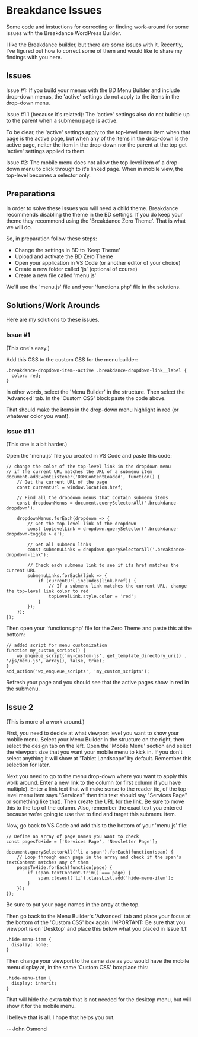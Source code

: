 # Breakdance Issues
Some code and instuctions for correcting or finding work-around for some issues with the Breakdance WordPress Builder.

I like the Breakdance builder, but there are some issues with it. Recently, I've figured out how to correct some of them and would like to share my findings with you here.

## Issues

Issue #1: If you build your menus with the BD Menu Builder and include drop-down menus, the 'active' settings do not apply to the items in the drop-down menu.

Issue #1.1 (because it's related): The 'active' settings also do not bubble up to the parent when a submenu page is active.

To be clear, the 'active' settings apply to the top-level menu item when that page is the active page, but when any of the items in the drop-down is the active page, neiter the item in the drop-down nor the parent at the top get 'active' settings applied to them.

Issue #2: The mobile menu does not allow the top-level item of a drop-down menu to click through to it's linked page. When in mobile view, the top-level becomes a selector only.

## Preparations

In order to solve these issues you will need a child theme. Breakdance recommends disabling the theme in the BD settings. If you do keep your theme they recommend using the 'Breakdance Zero Theme'. That is what we will do.

So, in preparation follow these steps:
* Change the settings in BD to 'Keep Theme'
* Upload and activate the BD Zero Theme
* Open your application in VS Code (or another editor of your choice)
* Create a new folder called 'js' (optional of course)
* Create a new file called 'menu.js'

We'll use the 'menu.js' file and your 'functions.php' file in the solutions.

## Solutions/Work Arounds

Here are my solutions to these issues.

### Issue #1

(This one's easy.)

Add this CSS to the custom CSS for the menu builder:

```
.breakdance-dropdown-item--active .breakdance-dropdown-link__label {
  color: red;
}
```

In other words, select the 'Menu Builder' in the structure. Then select the 'Advanced' tab. In the 'Custom CSS' block paste the code above.

That should make the items in the drop-down menu highlight in red (or whatever color you want).

### Issue #1.1 

(This one is a bit harder.)

Open the 'menu.js' file you created in VS Code and paste this code:

```
// change the color of the top-level link in the dropdown menu 
// if the current URL matches the URL of a submenu item
document.addEventListener('DOMContentLoaded', function() {
    // Get the current URL of the page
    const currentUrl = window.location.href;

    // Find all the dropdown menus that contain submenu items
    const dropdownMenus = document.querySelectorAll('.breakdance-dropdown');

    dropdownMenus.forEach(dropdown => {
        // Get the top-level link of the dropdown
        const topLevelLink = dropdown.querySelector('.breakdance-dropdown-toggle > a');
        
        // Get all submenu links
        const submenuLinks = dropdown.querySelectorAll('.breakdance-dropdown-link');

        // Check each submenu link to see if its href matches the current URL
        submenuLinks.forEach(link => {
            if (currentUrl.includes(link.href)) {
                // If a submenu link matches the current URL, change the top-level link color to red
                topLevelLink.style.color = 'red';
            }
        });
    });
});
```

Then open your 'functions.php' file for the Zero Theme and paste this at the bottom:

```
// added script for menu customization
function my_custom_scripts() {
    wp_enqueue_script('my-custom-js', get_template_directory_uri() . '/js/menu.js', array(), false, true);
}
add_action('wp_enqueue_scripts', 'my_custom_scripts');
```

Refresh your page and you should see that the active pages show in red in the submenu.

## Issue 2

(This is more of a work around.)

First, you need to decide at what viewport level you want to show your mobile menu. Select your Menu Builder in the structure on the right, then select the design tab on the left. Open the 'Mobile Menu' section and select the viewport size that you want your mobile menu to kick in. If you don't select anything it will show at 'Tablet Landscape' by default. Remember this selection for later.

Next you need to go to the menu drop-down where you want to apply this work around. Enter a new link to the column (or first column if you have multiple). Enter a link text that will make sense to the reader (ie, of the top-level menu item says "Services" then this text should say "Services Page" or something like that). Then create the URL for the link. Be sure to move this to the top of the column. Also, remember the exact text you entered because we're going to use that to find and target this submenu item.

Now, go back to VS Code and add this to the bottom of your 'menu.js' file:

```
// Define an array of page names you want to check
const pagesToHide = ['Services Page', 'Newsletter Page'];

document.querySelectorAll('li a span').forEach(function(span) {
    // Loop through each page in the array and check if the span's textContent matches any of them
    pagesToHide.forEach(function(page) {
        if (span.textContent.trim() === page) {
            span.closest('li').classList.add('hide-menu-item');
        }
    });
});
```

Be sure to put your page names in the array at the top.

Then go back to the Menu Builder's 'Advanced' tab and place your focus at the bottom of the 'Custom CSS' box again. IMPORTANT: Be sure that you viewport is on 'Desktop' and place this below what you placed in Issue 1.1:

```
.hide-menu-item {
  display: none;
}
```

Then change your viewport to the same size as you would have the mobile menu display at, in the same 'Custom CSS' box place this:

```
.hide-menu-item {
  display: inherit;
}
```

That will hide the extra tab that is not needed for the desktop menu, but will show it for the mobile menu.

I believe that is all. I hope that helps you out.

-- John Osmond

